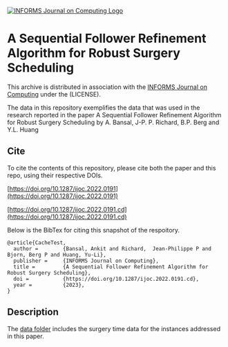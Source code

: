 [![INFORMS Journal on Computing Logo](https://INFORMSJoC.github.io/logos/INFORMS_Journal_on_Computing_Header.jpg)](https://pubsonline.informs.org/journal/ijoc)

# A Sequential Follower Refinement Algorithm for Robust Surgery Scheduling

This archive is distributed in association with the [INFORMS Journal on
Computing](https://pubsonline.informs.org/journal/ijoc) under the (LICENSE).

The data in this repository exemplifies the data that was used in the research reported in the paper A Sequential Follower Refinement Algorithm for Robust Surgery Scheduling by A. Bansal, J-P. P. Richard, B.P. Berg and Y.L. Huang
## Cite

To cite the contents of this repository, please cite both the paper and this repo, using their respective DOIs.


[https://doi.org/10.1287/ijoc.2022.0191](https://doi.org/10.1287/ijoc.2022.0191)

[https://doi.org/10.1287/ijoc.2022.0191.cd](https://doi.org/10.1287/ijoc.2022.0191.cd)

Below is the BibTex for citing this snapshot of the respoitory.

```
@article{CacheTest,
  author =        {Bansal, Ankit and Richard,  Jean-Philippe P and Bjorn, Berg P and Huang, Yu-Li},
  publisher =     {INFORMS Journal on Computing},
  title =         {A Sequential Follower Refinement Algorithm for Robust Surgery Scheduling},
  doi =           {https://doi.org/10.1287/ijoc.2022.0191.cd},
  year =          {2023},
}  
```

## Description

The [data folder]() includes the surgery time data for the instances addressed in this paper.
